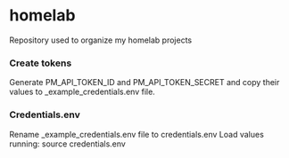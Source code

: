 # homelab
Repository used to organize my homelab projects
### Create tokens
Generate PM_API_TOKEN_ID and PM_API_TOKEN_SECRET and copy their values to _example_credentials.env file.

### Credentials.env
Rename _example_credentials.env file to credentials.env
Load values running:
source credentials.env

